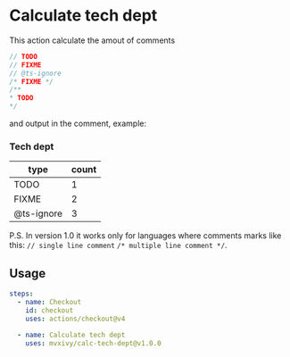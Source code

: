 # Calculate tech dept


This action calculate the amout of comments
```typescript
// TODO
// FIXME
// @ts-ignore
/* FIXME */
/**
* TODO
*/
```

and output in the comment, example:
### Tech dept

| type | count |
| ----- | ----- |
| TODO | 1 |
| FIXME | 2 |
| @ts-ignore | 3 |

P.S. In version 1.0 it works only for languages where comments marks like this: `// single line comment` `/* multiple line comment */`.

## Usage

```yaml
steps:
  - name: Checkout
    id: checkout
    uses: actions/checkout@v4

  - name: Calculate tech dept
    uses: mvxivy/calc-tech-dept@v1.0.0
```
